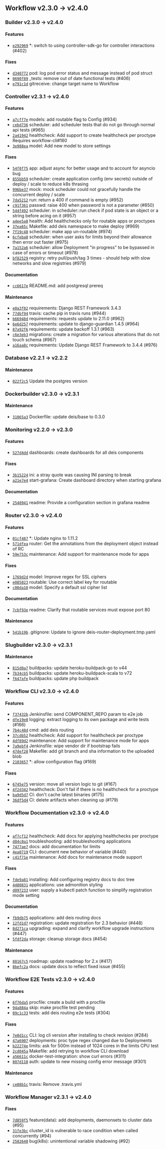 ## Workflow v2.3.0 -> v2.4.0

### Builder v2.3.0 -> v2.4.0

#### Features

- [`e292969`](https://github.com/deiscc/builder/commit/e2929696cb46cb49099b666709f2f8bb92179404) *: switch to using controller-sdk-go for controller interactions (#402)

#### Fixes

- [`d340772`](https://github.com/deiscc/builder/commit/d340772453bcb38b7e5241818b4e7a10a7bde308) pod: log pod error status and message instead of pod struct
- [`0690f89`](https://github.com/deiscc/builder/commit/0690f89f5e0c3d35817610336cc1e26b878cbe77) _tests: remove out of date functional tests (#406)
- [`e791c1d`](https://github.com/deiscc/builder/commit/e791c1d3f066597afc5cb0370bdaf9a30107a844) gitreceive: change target name to Workflow


### Controller v2.3.1 -> v2.4.0

#### Features
- [`a7cff7e`](https://github.com/deiscc/controller/commit/a7cff7e92c8ad0c158708c24db66babc68d1fcb8) models: add routable flag to Config (#934)
- [`cebd736`](https://github.com/deiscc/controller/commit/cebd7364c929f920a6414f6d1629c9877309bdea) scheduler: add scheduler tests that do not go through normal api tests (#965)
- [`2a41942`](https://github.com/deiscc/controller/commit/2a41942f211849fb57b7e5e15723a2b2c97a46a4) healthcheck: Add support to create healthcheck per proctype Requires workflow-cli#160
- [`3e988ea`](https://github.com/deiscc/controller/commit/3e988ea55ff43c25ea6165431120affddaf7ec43) model: Add new model to store settings

#### Fixes
- [`54f0f75`](https://github.com/deiscc/controller/commit/54f0f75eb6f43a42aaa6f9afc2191039b22961e3) app: adjust async for better usage and to account for asyncio bug
- [`855bb59`](https://github.com/deiscc/controller/commit/855bb59db379dcf5b673c2b2d596662cc2d34fa9) scheduler: create application config (env secrets) outside of deploy / scale to reduce k8s thrasing
- [`996be37`](https://github.com/deiscc/controller/commit/996be37e07d78b2295cca2e3ba8944f31e006f15) mock: mock scheduler could not gracefully handle the concurrent deploy / scale
- [`7da5212`](https://github.com/deiscc/controller/commit/7da521242908154ffdc28a40655fde1b03e60fd5) run: return a 400 if command is empty (#952)
- [`c91f361`](https://github.com/deiscc/controller/commit/c91f361d4842a0c2964ce85a999cf781219cd3ce) passwd: raise 400 when password is not a parameter (#850)
- [`544f492`](https://github.com/deiscc/controller/commit/544f4925241f48b0f08fe9b5b087bfa511d67993) scheduler: in scheduler::run check if pod state is an object or a string before acing on it (#957)
- [`a4ee5a8`](https://github.com/deiscc/controller/commit/a4ee5a8019efa13e1e27ebe892f49ff7fbc8ec6e) health: Add healthchecks only for routable apps or proctypes
- [`37ea65c`](https://github.com/deiscc/controller/commit/37ea65cba01e07361ba2a45924662a5c455d9f38) Makefile: add deis namespace to make deploy (#969)
- [`7f19c48`](https://github.com/deiscc/controller/commit/7f19c48a9bfd6e4a00fb7dd124d89d235763a1f8) scheduler: make app un-routable (#974)
- [`6cfeba0`](https://github.com/deiscc/controller/commit/6cfeba03855795e08f488d3f5b08567be1c96131) scheduler: when user asks for limits beyond their allowance then error out faster (#975)
- [`7a152a6`](https://github.com/deiscc/controller/commit/7a152a6f3fbe2359d2a391c2ab7476e4def6a9e1) scheduler: allow Deployment "in progress" to be bypassed in case of errors or timeout (#978)
- [`bf82529`](https://github.com/deiscc/controller/commit/bf8252925a5f5f6864d8884f8726e466c9ba608f) registry: retry pull/push/tag 3 times - should help with slow networks and slow registries (#979)

#### Documentation
- [`cc6617e`](https://github.com/deiscc/controller/commit/cc6617ed52262e22f377a7e2a37ed419811a2393) README.md: add postgresql prereq

#### Maintenance
- [`e0a3f02`](https://github.com/deiscc/controller/commit/e0a3f027d1a6a217eb1138a89ceaf73d91171a24) requirements: Django REST Framework 3.4.3
- [`77dbf94`](https://github.com/deiscc/controller/commit/77dbf94c454bf44f6c5fd3d9785eaf8d394e67aa) travis: cache pip in travis runs (#944)
- [`b66948d`](https://github.com/deiscc/controller/commit/b66948d5dfbcfdb6adbf9da2e4ad0e4739ba4e9f) requirements: requests update to 2.11.0 (#962)
- [`6e6d257`](https://github.com/deiscc/controller/commit/6e6d25744f5ea3c58919c47a67d4a561b2c2fe5b) requirements: update to django-guardian 1.4.5 (#964)
- [`87a92f6`](https://github.com/deiscc/controller/commit/87a92f694bfa32fd1ca20be07b5b160aeab173b3) requirements: update backoff 1.3.1 (#963)
- [`c6e3eb3`](https://github.com/deiscc/controller/commit/c6e3eb30987b39a7584596a0f13d2cf52587cc43) migrations: create a migration for various alterations that do not touch schema (#967)
- [`a16aa8c`](https://github.com/deiscc/controller/commit/a16aa8c7790aea3676f392e9b4ca5d973912c7f0) requirements: Update Django REST Framework to 3.4.4 (#976)


### Database v2.2.1 -> v2.2.2

#### Maintenance
- [`022f2c5`](https://github.com/deiscc/postgres/commit/022f2c5496fb9488df4f5c5f782140ab136d0e30) Update the postgres version


### Dockerbuilder v2.3.0 -> v2.3.1

#### Maintenance
- [`31065a3`](https://github.com/deiscc/dockerbuilder/commit/31065a39ba84ddffbadaef97f52e7c8511e599f4) Dockerfile: update deis/base to 0.3.0


### Monitoring v2.2.0 -> v2.3.0

#### Features
- [`527d4dd`](https://github.com/deiscc/monitor/commit/527d4dd91b25332315d8601862d363b54a1a6605) dashboards: create dashboards for all deis components

#### Fixes
- [`3b15224`](https://github.com/deiscc/monitor/commit/3b15224c6136ceb00496afbe4fe583b8e4582ad8) ini: a stray quote was causing INI parsing to break
- [`a21e7e4`](https://github.com/deiscc/monitor/commit/a21e7e49f5f6db1326f5d7a2674b1610bba8bd21) start-grafana: Create dashboard directory when starting grafana

#### Documentation
- [`2548941`](https://github.com/deiscc/monitor/commit/2548941c3bc11526aa6c09096186b08edc6d1860) readme: Provide a configuration section in grafana readme


### Router v2.3.0 -> v2.4.0

#### Features
- [`01cf487`](https://github.com/deiscc/router/commit/01cf487346a0e120d18e21ecc301284e8449163f) *: Update nginx to 1.11.2
- [`571dfea`](https://github.com/deiscc/router/commit/571dfeacb2fbd1ee21645a1de42d18c103288ad3) router: Get the annotations from the deployment object instead of RC
- [`59e753c`](https://github.com/deiscc/router/commit/59e753cbafed64a2e39b40f426457cfe95331def) maintenance: Add support for maintenance mode for apps

#### Fixes
- [`1769d2d`](https://github.com/deiscc/router/commit/1769d2dcbe6a51ad735484cea1b9164b373725dc) model: Improve regex for SSL ciphers
- [`e085023`](https://github.com/deiscc/router/commit/e0850238d814eedc8f33baa383b8a6a17e9f5a79) routable: Use correct label key for routable
- [`c00da10`](https://github.com/deiscc/router/commit/c00da102576463a1a40b4e02b1a72d3fd57f9a5f) model: Specify a default ssl cipher list

#### Documentation
- [`7cbf93e`](https://github.com/deiscc/router/commit/7cbf93ea9e3593a811a0101042a74436c1f607b9) readme: Clarify that routable services must expose port 80

#### Maintenance
- [`541b19b`](https://github.com/deiscc/router/commit/541b19bbcfded5d8cce970c209533474baff994e) .gitignore: Update to ignore deis-router-deployment.tmp.yaml


### Slugbuilder v2.3.0 -> v2.3.1

#### Maintenance
- [`815d0a7`](https://github.com/deiscc/slugbuilder/commit/815d0a792be0c296f6d524145687bf86f3166b46) buildpacks: update heroku-buildpack-go to v44
- [`7b34cb5`](https://github.com/deiscc/slugbuilder/commit/7b34cb58e9e43011d52cd27517b1704fdabab923) buildpacks: update heroku-buildpack-scala to v72
- [`f647afe`](https://github.com/deiscc/slugbuilder/commit/f647afe86d1c9ec70129073613b692d4abb72d08) buildpacks: update php buildpack


### Workflow CLI v2.3.0 -> v2.4.0

#### Features
- [`f37432b`](https://github.com/deiscc/workflow-cli/commit/f37432bb3b7422bc9db510fa785fdd04fadcc26c) Jenkinsfile: send COMPONENT_REPO param to e2e job
- [`dfe19e0`](https://github.com/deiscc/workflow-cli/commit/dfe19e0f03fd726d9e5ef2022d562826ff0ee72c) logging: extract logging to its own package and write tests (#166)
- [`7b4c48d`](https://github.com/deiscc/workflow-cli/commit/7b4c48de2d63b9661c3af552661c0efe9dd39718) cmd: add deis routing
- [`37cdb52`](https://github.com/deiscc/workflow-cli/commit/37cdb52576f78692030d11f4357b038766763251) healthcheck: Add support for healthcheck per proctype
- [`4df89d2`](https://github.com/deiscc/workflow-cli/commit/4df89d2e6a36926beca68f2cc20b6a9ca4de94d7) maintenance: Add support for maintenance mode for apps
- [`7a9ebf4`](https://github.com/deiscc/workflow-cli/commit/7a9ebf48ab8f139e864c3e5cacab5f885e709c7d) Jenkinsfile: wipe vendor dir if bootstrap fails
- [`47def28`](https://github.com/deiscc/workflow-cli/commit/47def285be17a4fe8b8ffd6b758e82a9bd948e0a) Makefile: add git branch and sha information to the uploaded blob
- [`2103657`](https://github.com/deiscc/workflow-cli/commit/2103657bde803f2d03011d5f0b0c3497da5e2b42) *: allow configuration flag (#169)

#### Fixes
- [`6745e75`](https://github.com/deiscc/workflow-cli/commit/6745e755148aeba5ddc464b0a2b7cecc65e44af0) version: move all version logic to git (#167)
- [`4f2d342`](https://github.com/deiscc/workflow-cli/commit/4f2d34227541dd8dcec5144192320ced65ba905c) healthcheck: Don't fail if there is no healthcheck for a proctype
- [`ba9d5d7`](https://github.com/deiscc/workflow-cli/commit/ba9d5d70396581636cf930a7b1d3eb4e330cf731) CI: don't cache latest binaries (#175)
- [`36df5d4`](https://github.com/deiscc/workflow-cli/commit/36df5d45b87b7c1c4c92abad5355bfbad57f8961) CI: delete artifacts when cleaning up (#179)


### Workflow Documentation v2.3.0 -> v2.4.0

#### Features
- [`af7cf12`](https://github.com/deiscc/workflow/commit/af7cf12cc5765e638dc3ee0ce02523e42abf21b0) healthcheck: Add docs for applying healthchecks per proctype
- [`d84c0a1`](https://github.com/deiscc/workflow/commit/d84c0a1f45afd886cb760bf913c0608cc62cef1e) troubleshooting: add troubleshooting applications
- [`7477ae7`](https://github.com/deiscc/workflow/commit/7477ae7526760deff9ec36b19d2a633a94356a25) docs: add documentation for limits
- [`4ea0719`](https://github.com/deiscc/workflow/commit/4ea07191debf5f8af1a2823d33ff9de7835c11b7) CLI: document new behavior of  variable (#440)
- [`c41f71e`](https://github.com/deiscc/workflow/commit/c41f71e0b2765a2bfa185edc08987db7c1c0a5d6) maintenance: Add docs for maintenance mode support

#### Fixes
- [`fde9a81`](https://github.com/deiscc/workflow/commit/fde9a810c58b4483583a743e0a701238209bcb3e) installing: Add configuring registry docs to doc tree
- [`4480831`](https://github.com/deiscc/workflow/commit/4480831fdeb19fa70e6280c55507154973fa2d3c) applications: use admonition styling
- [`d097233`](https://github.com/deiscc/workflow/commit/d0972339c7145ed4d6fbfa205288e77c051b82eb) user: supply a kubectl patch function to simplify registration mode setting

#### Documentation
- [`fb9db75`](https://github.com/deiscc/workflow/commit/fb9db752259ead7414f537c8dcc78dc81bb020eb) applications: add deis routing docs
- [`12fd1d7`](https://github.com/deiscc/workflow/commit/12fd1d72392166cfaa0e37dce647d0a3582b285e) registration: update registration for 2.3 behavior (#448)
- [`8d271ca`](https://github.com/deiscc/workflow/commit/8d271caf9a7c1ada468c9f0f0b970cbd68e1f8b1) upgrading: expand and clarify workflow upgrade instructions (#447)
- [`5fdf2da`](https://github.com/deiscc/workflow/commit/5fdf2daa225c49331e1a42655ab2e4808439d6ab) storage: cleanup storage docs (#454)

#### Maintenance
- [`88167c5`](https://github.com/deiscc/workflow/commit/88167c5ffae37764c513795a9cfe73949fdf1c02) roadmap: update roadmap for 2.x (#417)
- [`8befc2a`](https://github.com/deiscc/workflow/commit/8befc2a4691dd19e9528c3b3df96e7e916792547) docs: update docs to reflect fixed issue (#455)


### Workflow E2E Tests v2.3.0 -> v2.4.0

#### Features
- [`6f76da5`](https://github.com/deiscc/workflow-e2e/commit/6f76da5232ade274ab6ebfb570e96b477ccc718a) procfile: create a build with a procfile
- [`94a884a`](https://github.com/deiscc/workflow-e2e/commit/94a884a9ed4c7350f24d69fb3f128fe74fd4538e) skip: make procfile test pending
- [`09c1c33`](https://github.com/deiscc/workflow-e2e/commit/09c1c3306a1f7668bb378891f3669a4ca0c75b89) tests: add deis routing e2e tests (#304)

#### Fixes
- [`7e0d1cc`](https://github.com/deiscc/workflow-e2e/commit/7e0d1ccabe7a1734f9b3abba07a6bace88b67f98) CLI: log cli version after installing to check revision (#284)
- [`47a6907`](https://github.com/deiscc/workflow-e2e/commit/47a6907ae1da37b9ec30f6e54a5b6f9d71be1b6d) deployments: proc type regex changed due to Deployments
- [`b22274e`](https://github.com/deiscc/workflow-e2e/commit/b22274e29b7019f7a0414d1b9ded52657f161d7b) limits: ask for 500m instead of 1024 cores in the limits CPU test
- [`2cd045a`](https://github.com/deiscc/workflow-e2e/commit/2cd045a20b0644031a84436e2d793d0283150675) Makefile: add retrying to workflow CLI download
- [`a56611c`](https://github.com/deiscc/workflow-e2e/commit/a56611c1c8e51f8e67a976fd7b84937bdf369de6) docker-test-integration: show curl errors (#311)
- [`807d110`](https://github.com/deiscc/workflow-e2e/commit/807d1109c58f47cfbe255f20157db6d85aab4e80) auth: update to new missing config error message (#301)

#### Maintenance
- [`ce08b1c`](https://github.com/deiscc/workflow-e2e/commit/ce08b1cf179ed3bf241d613192e09a0f319dd416) travis: Remove .travis.yml


### Workflow Manager v2.3.1 -> v2.4.0

#### Fixes
- [`7d859f5`](https://github.com/deiscc/workflow-manager/commit/7d859f582e4f0d3c049072352902638e58133157) feature(data): add deployments, daemonsets to cluster data (#95)
- [`31fe3bc`](https://github.com/deiscc/workflow-manager/commit/31fe3bccbdde134a185752e53380330d16053f7f) cluster_id is vulnerable to race condition when called concurrently (#94)
- [`2582640`](https://github.com/deiscc/workflow-manager/commit/2582640c2c13c5f5f9b860d62d2b7c3bc7f4826b) bug(k8s): unintentional variable shadowing (#92)

